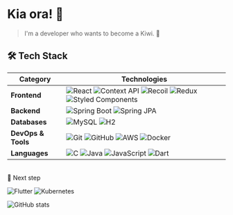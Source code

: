 # Kia ora! 🥝

> I'm a developer who wants to become a Kiwi. 🤣

## 🛠 Tech Stack

| Category        | Technologies                                                                 |
|----------------|-------------------------------------------------------------------------------|
| **Frontend**    | ![React](https://img.shields.io/badge/React-61DAFB?style=for-the-badge&logo=react&logoColor=black) ![Context API](https://img.shields.io/badge/Context--API-61DAFB?style=for-the-badge&logo=react&logoColor=black) ![Recoil](https://img.shields.io/badge/Recoil-3578E5?style=for-the-badge&logo=recoil&logoColor=white) ![Redux](https://img.shields.io/badge/Redux-764ABC?style=for-the-badge&logo=redux&logoColor=white) ![Styled Components](https://img.shields.io/badge/Styled--Components-DB7093?style=for-the-badge&logo=styled-components&logoColor=white) |
| **Backend**     | ![Spring Boot](https://img.shields.io/badge/Spring%20Boot-6DB33F?style=for-the-badge&logo=spring-boot&logoColor=white) ![Spring JPA](https://img.shields.io/badge/Spring%20JPA-6DB33F?style=for-the-badge&logo=spring&logoColor=white) |
| **Databases**   | ![MySQL](https://img.shields.io/badge/MySQL-4479A1?style=for-the-badge&logo=mysql&logoColor=white) ![H2](https://img.shields.io/badge/H2%20Database-004d7c?style=for-the-badge&logo=data&logoColor=white) |
| **DevOps & Tools** | ![Git](https://img.shields.io/badge/Git-F05032?style=for-the-badge&logo=git&logoColor=white) ![GitHub](https://img.shields.io/badge/GitHub-181717?style=for-the-badge&logo=github&logoColor=white) ![AWS](https://img.shields.io/badge/AWS-FF9900?style=for-the-badge&logo=amazon-aws&logoColor=white) ![Docker](https://img.shields.io/badge/Docker-2496ED?style=for-the-badge&logo=docker&logoColor=white) |
| **Languages**   | ![C](https://img.shields.io/badge/C-A8B9CC?style=for-the-badge&logo=c&logoColor=black) ![Java](https://img.shields.io/badge/Java-007396?style=for-the-badge&logo=java&logoColor=white) ![JavaScript](https://img.shields.io/badge/JavaScript-F7DF1E?style=for-the-badge&logo=javascript&logoColor=black) ![Dart](https://img.shields.io/badge/Dart-0175C2?style=for-the-badge&logo=dart&logoColor=white) |  


<br> 💭 Next step

![Flutter](https://img.shields.io/badge/Flutter-02569B?style=for-the-badge&logo=flutter&logoColor=white)
![Kubernetes](https://img.shields.io/badge/Kubernetes-326CE5?style=for-the-badge&logo=kubernetes&logoColor=white)


![GitHub stats](https://github-readme-stats.vercel.app/api?username=developowl&show_icons=true&theme=material-palenight)

<!-- ![Top Langs](https://github-readme-stats.vercel.app/api/top-langs/?username=developowl&theme=material-palenight)
